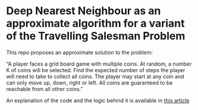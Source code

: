 # Deep Nearest Neighbour as an approximate algorithm for a variant of the Travelling Salesman Problem

This repo proposes an approximate solution to the problem:

“A player faces a grid board game with multiple coins. At random, a number K of coins will be selected. Find the expected number of steps the player will need to take to collect all coins. The player may start at any coin and can only move up, down, right or left. All coins are guaranteed to be reachable from all other coins.”

An explanation of the code and the logic behind it is available in [this article](https://luisdasilva.io/blog/pathfinding/)